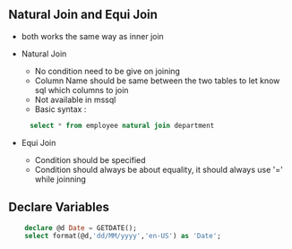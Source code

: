 ## Natural Join and Equi Join

- both works the same way as inner join

- Natural Join

  - No condition need to be give on joining
  - Column Name should be same between the two tables to let know sql which columns to join
  - Not available in mssql
  - Basic syntax :

  ```sql
    select * from employee natural join department
  ```

- Equi Join

  - Condition should be specified
  - Condition should always be about equality,
    it should always use '=' while joinning

## Declare Variables

```sql
    declare @d Date = GETDATE();
    select format(@d,'dd/MM/yyyy','en-US') as 'Date';
```
